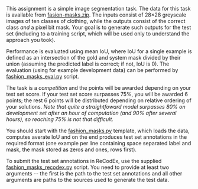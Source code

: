 This assignment is a simple image segmentation task. The data for this task is
available from [fasion-masks.zip](https://ufal.mff.cuni.cz/~straka/courses/npfl114/1718/fasion-masks.zip).
The inputs consist of 28×28 greyscale images of ten classes of clothing,
while the outputs consist of the correct class _and_ a pixel bit mask.
Your goal is to generate such outputs for the test set (including
to a training script, which will be used only to understand the approach you
took).

Performance is evaluated using mean IoU, where IoU for a single example
is defined as an intersection of the gold and system mask divided by
their union (assuming the predicted label is correct; if not, IoU is 0).
The evaluation (using for example development data) can be performed by
[fashion_masks_eval.py](https://github.com/ufal/npfl114/tree/master/labs/05/fashion_masks_eval.py)
script.

The task is a _competition_ and the points will be awarded depending on your
test set score. If your test set score surpasses 75%, you will be
awarded 6 points; the rest 6 points will be distributed depending on relative
ordering of your solutions. _Note that quite a straightfoward model surpasses
80% on development set after an hour of computation (and 90% after several
hours), so reaching 75% is not that difficult._

You should start with the
[fashion_masks.py](https://github.com/ufal/npfl114/tree/master/labs/05/fashion_masks.py)
template, which loads the data, computes averate IoU and on the end produces
test set annotations in the required format (one example per line containing
space separated label and mask, the mask stored as zeros and ones, rows first).

To submit the test set annotations in ReCodEx, use the supplied
[fashion_masks_recodex.py](https://github.com/ufal/npfl114/tree/master/labs/05/fashion_masks_recodex.py)
script. You need to provide at least two arguments -- the first is the path to
the test set annotations and all other arguments are paths to the sources used
to generate the test data.
